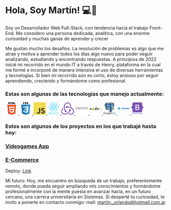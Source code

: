 <h1>Hola, Soy Martín! 💻👋</h1>

Soy un Desarrollador Web Full-Stack, con tendencia hacia el trabajo Front-End. Me considero una persona dedicada, analítica, con una enorme curiosidad y muchas ganas de aprender y crecer

Me gustan mucho los desafíos. La resolución de problemas es algo que me atrae y motiva a aprender todos los días algo nuevo para poder seguir analizando, estudiando y encontrando respuestas. A principios de 2022 inicié mi recorrido en el mundo IT a través de Henry, plataforma en la cual me formé e incorporé de manera intensiva el uso de diversas herramientas y tecnologías.
Si bien mi recorrido aún es corto, estoy ansioso por seguir aprendiendo, creciendo y formándome como profesional.
<h3>Estas son algunas de las tecnologías que manejo actualmente:</h3>
<p align="left">
<a href="https://www.w3.org/html/" target="_blank" rel="noreferrer"> <img src="https://raw.githubusercontent.com/devicons/devicon/master/icons/html5/html5-original-wordmark.svg" alt="html5" width="40" height="40"/> </a>   <a href="https://www.w3schools.com/css/" target="_blank" rel="noreferrer"> <img src="https://raw.githubusercontent.com/devicons/devicon/master/icons/css3/css3-original-wordmark.svg" alt="css3" width="40" height="40"/> </a> <a href="https://developer.mozilla.org/en-US/docs/Web/JavaScript" target="_blank" rel="noreferrer"> <img src="https://raw.githubusercontent.com/devicons/devicon/master/icons/javascript/javascript-original.svg" alt="javascript" width="40" height="40"/> </a> <a href="https://reactjs.org/" target="_blank" rel="noreferrer"> <img src="https://raw.githubusercontent.com/devicons/devicon/master/icons/react/react-original-wordmark.svg" alt="react" width="40" height="40"/> </a> <a href="https://redux.js.org" target="_blank" rel="noreferrer"> <img src="https://raw.githubusercontent.com/devicons/devicon/master/icons/redux/redux-original.svg" alt="redux" width="40" height="40"/> </a> <a href="https://expressjs.com" target="_blank" rel="noreferrer"> <img src="https://raw.githubusercontent.com/devicons/devicon/master/icons/express/express-original-wordmark.svg" alt="express" width="40" height="40"/> </a> <a href="https://nodejs.org" target="_blank" rel="noreferrer"> <img src="https://raw.githubusercontent.com/devicons/devicon/master/icons/nodejs/nodejs-original-wordmark.svg" alt="nodejs" width="40" height="40"/> </a> <a href="https://www.postgresql.org" target="_blank" rel="noreferrer"> <img src="https://raw.githubusercontent.com/devicons/devicon/master/icons/postgresql/postgresql-original-wordmark.svg" alt="postgresql" width="40" height="40"/> </a> <a href="https://webpack.js.org" target="_blank" rel="noreferrer"> <img src="https://raw.githubusercontent.com/devicons/devicon/d00d0969292a6569d45b06d3f350f463a0107b0d/icons/webpack/webpack-original-wordmark.svg" alt="webpack" width="40" height="40"/> </a> <a href="https://getbootstrap.com" target="_blank" rel="noreferrer"> <img src="https://raw.githubusercontent.com/devicons/devicon/master/icons/bootstrap/bootstrap-plain-wordmark.svg" alt="bootstrap" width="40" height="40"/> </a> </p>

<h3>Estos son algunos de los proyectos en los que trabajé hasta hoy:</h3>

<h3><a href="">Videogames App </a> </h3>

<h3><a href="">E-Commerce </a></h3>
Deploy: <a href="">Link</a>

<!--
**tinchorlando/tinchorlando** is a ✨ _special_ ✨ repository because its `README.md` (this file) appears on your GitHub profile.

Here are some ideas to get you started:

- 🔭 I’m currently working on ...
- 🌱 I’m currently learning ...
- 👯 I’m looking to collaborate on ...
- 🤔 I’m looking for help with ...
- 💬 Ask me about ...
- 📫 How to reach me: ...
- 😄 Pronouns: ...
- ⚡ Fun fact: ...
-->


Mi futuro:
Hoy, me encuentro en búsqueda de un trabajo, preferentemente remoto, donde pueda seguir ampliando mis conocimientos y formándome profesionalmente con la mente puesta en avanzar hacia, en un futuro cercano, una carrera universitaria en Sistemas.
Si desperté tu curiosidad, te invito a ponerte en contacto conmigo:
mail: martin._orlando@hotmail.com.ar
